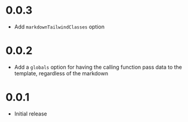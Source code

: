 # 0.0.3

- Add `markdownTailwindClasses` option

# 0.0.2

- Add a `globals` option for having the calling function pass data to the
template, regardless of the markdown

# 0.0.1

- Initial release
